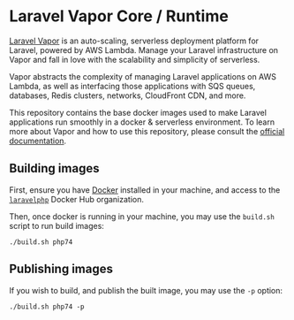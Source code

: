 # Laravel Vapor Core / Runtime

[Laravel Vapor](https://vapor.laravel.com) is an auto-scaling, serverless deployment platform for Laravel, powered by AWS Lambda. Manage your Laravel infrastructure on Vapor and fall in love with the scalability and simplicity of serverless.

Vapor abstracts the complexity of managing Laravel applications on AWS Lambda, as well as interfacing those applications with SQS queues, databases, Redis clusters, networks, CloudFront CDN, and more.

This repository contains the base docker images used to make Laravel applications run smoothly in a docker & serverless environment. To learn more about Vapor and how to use this repository, please consult the [official documentation](https://docs.vapor.build).

## Building images

First, ensure you have [Docker](https://www.docker.com) installed in your machine, and access to the [`laravelphp`](https://hub.docker.com/u/laravelphp) Docker Hub organization.

Then, once docker is running in your machine, you may use the `build.sh` script to run build images:

```shell script
./build.sh php74
```

## Publishing images

If you wish to build, and publish the built image, you may use the `-p` option:

```shell script
./build.sh php74 -p
```
